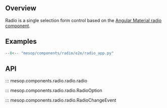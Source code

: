 ## Overview

Radio is a single selection form control based on the [Angular Material radio component](https://material.angular.io/components/radio/overview).

## Examples

```python
--8<-- "mesop/components/radio/e2e/radio_app.py"
```

## API

::: mesop.components.radio.radio.radio

::: mesop.components.radio.radio.RadioOption

::: mesop.components.radio.radio.RadioChangeEvent
